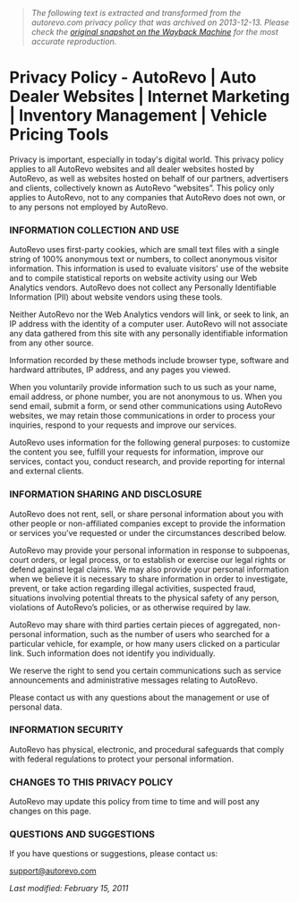 > *The following text is extracted and transformed from the autorevo.com privacy policy that was archived on 2013-12-13. Please check the [original snapshot on the Wayback Machine](https://web.archive.org/web/20131213151506id_/http%3A//www.autorevo.com/privacy) for the most accurate reproduction.*

# Privacy Policy - AutoRevo | Auto Dealer Websites | Internet Marketing | Inventory Management | Vehicle Pricing Tools

Privacy is important, especially in today's digital world. This privacy policy applies to all AutoRevo websites and all dealer websites hosted by AutoRevo, as well as websites hosted on behalf of our partners, advertisers and clients, collectively known as AutoRevo “websites”. This policy only applies to AutoRevo, not to any companies that AutoRevo does not own, or to any persons not employed by AutoRevo.

### INFORMATION COLLECTION AND USE

AutoRevo uses first-party cookies, which are small text files with a single string of 100% anonymous text or numbers, to collect anonymous visitor information. This information is used to evaluate visitors' use of the website and to compile statistical reports on website activity using our Web Analytics vendors. AutoRevo does not collect any Personally Identifiable Information (PII) about website vendors using these tools.

Neither AutoRevo nor the Web Analytics vendors will link, or seek to link, an IP address with the identity of a computer user. AutoRevo will not associate any data gathered from this site with any personally identifiable information from any other source. 

Information recorded by these methods include browser type, software and hardward attributes, IP address, and any pages you viewed.

When you voluntarily provide information such to us such as your name, email address, or phone number, you are not anonymous to us. When you send email, submit a form, or send other communications using AutoRevo websites, we may retain those communications in order to process your inquiries, respond to your requests and improve our services.

AutoRevo uses information for the following general purposes: to customize the content you see, fulfill your requests for information, improve our services, contact you, conduct research, and provide reporting for internal and external clients.

### INFORMATION SHARING AND DISCLOSURE

AutoRevo does not rent, sell, or share personal information about you with other people or non-affiliated companies except to provide the information or services you’ve requested or under the circumstances described below.

AutoRevo may provide your personal information in response to subpoenas, court orders, or legal process, or to establish or exercise our legal rights or defend against legal claims. We may also provide your personal information when we believe it is necessary to share information in order to investigate, prevent, or take action regarding illegal activities, suspected fraud, situations involving potential threats to the physical safety of any person, violations of AutoRevo’s policies, or as otherwise required by law.

AutoRevo may share with third parties certain pieces of aggregated, non-personal information, such as the number of users who searched for a particular vehicle, for example, or how many users clicked on a particular link. Such information does not identify you individually.

We reserve the right to send you certain communications such as service announcements and administrative messages relating to AutoRevo.

Please contact us with any questions about the management or use of personal data.

### INFORMATION SECURITY

AutoRevo has physical, electronic, and procedural safeguards that comply with federal regulations to protect your personal information.

### CHANGES TO THIS PRIVACY POLICY

AutoRevo may update this policy from time to time and will post any changes on this page.

### QUESTIONS AND SUGGESTIONS

If you have questions or suggestions, please contact us:

[support@autorevo.com](mailto:support@autorevo.com)

_Last modified: February 15, 2011_
